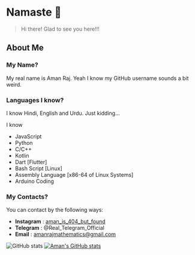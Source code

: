 # Namaste 🙏
> Hi there! 
> Glad to see you here!!! 

## About Me

### My Name?
My real name is Aman Raj. Yeah I know my GitHub username sounds a bit weird.

### Languages I know?
I know Hindi, English and Urdu.
Just kidding...


I know 
* JavaScript 
* Python
* C/C++ 
* Kotlin
* Dart [Flutter]
* Bash Script [Linux]
* Assembly Language [x86-64 of Linux Systems]
* Arduino Coding 


### My Contacts? 
You can contact by the following ways:
* **Instagram** : [aman_is_404_but_found](https://www.instagram.com/aman_is_404_but_found/)
* **Telegram** : @Real_Telegram_Official 
* **Email** : amanrajmathematics@gmail.com

![GitHub stats](https://github-readme-stats.vercel.app/api?username=amanfoundongithub&show_icons=true&theme=tokyonight)
[![Aman's GitHub stats](https://github-readme-stats.vercel.app/api/top-langs?username=amanfoundongithubt&theme=algolia&show_icons=true&layout=donut-vertical)](https://github.com/amanfoundongithub)


<!---
amanfoundongithub/amanfoundongithub is a ✨ special ✨ repository because its `README.md` (this file) appears on your GitHub profile.
You can click the Preview link to take a look at your changes.
--->
